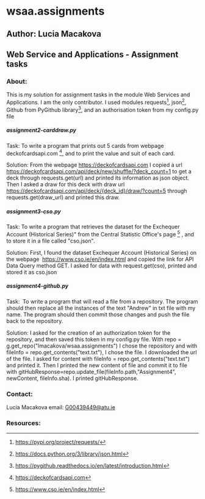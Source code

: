 # wsaa.assignments
## Author: Lucia Macakova
## Web Service and Applications - Assignment tasks

### About: 
This is my solution for assignment tasks in the module Web Services and Applications. I am the only contributor.
I used modules requests[^1], json[^2], Github from PyGithub library[^3], and an authorisation token from my config.py file

##### assignment2-carddraw.py

Task: To write a program that prints out 5 cards from  webpage deckofcardsapi.com [^4], and to print the value and suit of each card.

Solution: From the webpage https://deckofcardsapi.com I copied a url https://deckofcardsapi.com/api/deck/new/shuffle/?deck_count=1 to get a deck through requests.get(url) and printed its information as json object. Then I asked a draw for this deck with draw url https://deckofcardsapi.com/api/deck/{deck_id}/draw/?count=5 through requests.get(draw_url) and printed this draw.

##### assignment3-cso.py
Task: To write a program that retrieves the dataset for the Exchequer Account (Historical Series)" from the Central Statistic Office's page [^5] , and to store it in a file called "cso.json".

Solution: First, I found the dataset Exchequer Account (Historical Series) on the webpage  https://www.cso.ie/en/index.html and copied the link for API Data Query method GET. I asked for data with request.get(cso), printed and stored it as cso.json

##### assignment4-github.py
Task:  To write a program that will read a file from a repository. The program should then replace all the instances of the text "Andrew" in txt file with my name. The program should then commit those changes and push the file back to the repository. 

Solution: I asked for the creation of an authorization token for the repository, and then saved this token in my config.py file. With repo = g.get_repo("lmacakova/wsaa.assignments") I chose the repository and with fileInfo = repo.get_contents("text.txt"), I chose the file. I downloaded the url of the file. I asked for content with fileInfo = repo.get_contents("text.txt") and printed it. Then I printed the new content of file and commit it to file with gitHubResponse=repo.update_file(fileInfo.path,"Assignment4", newContent, fileInfo.sha). I printed gitHubResponse.


### Contact:
Lucia Macakova
email: G00439449@atu.ie



### Resources:
[^1]:   https://pypi.org/project/requests/
[^2]:   https://docs.python.org/3/library/json.html   
[^3]:   https://pygithub.readthedocs.io/en/latest/introduction.html
[^4]:   https://deckofcardsapi.com
[^5]:   https://www.cso.ie/en/index.html